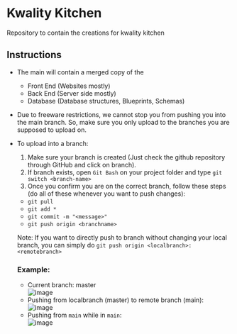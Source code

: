 # Kwality Kitchen
Repository to contain the creations for kwality kitchen


## Instructions

* The main will contain a merged copy of the <br>
  * Front End (Websites mostly)
  * Back End (Server side mostly)
  * Database (Database structures, Blueprints, Schemas)
  
* Due to freeware restrictions, we cannot stop you from pushing you into the main branch. So, make sure you only upload to the branches you are supposed to upload on.

* To upload into a branch:

  1. Make sure your branch is created (Just check the github repository through GitHub and click on branch).
  2. If branch exists, open `Git Bash` on your project folder and type `git switch <branch-name>`
  3. Once you confirm you are on the correct branch, follow these steps (do all of these whenever you want to push changes):
    * `git pull`
    * `git add *`
    * `git commit -m "<message>"`     
    * `git push origin <branchname>`
    
    Note: If you want to directly push to branch without changing your local branch, you can simply do `git push origin <localbranch>:<remotebranch>`
    
    ### Example:
    
    * Current branch: master <br>
        ![image](https://user-images.githubusercontent.com/110998454/196735547-76368142-41ba-423f-94cd-e2a1320fe649.png)
    * Pushing from localbranch (master) to remote branch (main): <br>
        ![image](https://user-images.githubusercontent.com/110998454/196735774-19801fd0-818c-41e9-827a-e97022ab63b7.png)
    * Pushing from `main` while in `main`: <br>
        ![image](https://user-images.githubusercontent.com/110998454/196735997-de221c30-0b76-4fbc-bd9c-e1607f4152d4.png)
    
 
   
    
  
